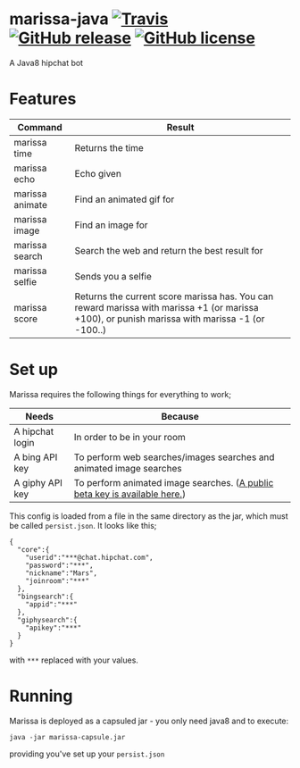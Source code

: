 # marissa-java [![Travis](https://img.shields.io/travis/ninjabear/marissa-java.svg)]() [![GitHub release](https://img.shields.io/github/release/ninjabear/marissa-java.svg)]() [![GitHub license](https://img.shields.io/github/license/ninjabear/marissa-java.svg)]()

A Java8 hipchat bot

# Features

|Command                | Result                                                   |
|-----------------------|----------------------------------------------------------|
|marissa time           | Returns the time                                         |
|marissa echo <text>    | Echo given <text>                                        |
|marissa animate <text> | Find an animated gif for <text>                          |
|marissa image <text>   | Find an image for <text>                                 |
|marissa search <text>  | Search the web and return the best result for <text>     |
|marissa selfie         | Sends you a selfie                                       |
|marissa score          | Returns the current score marissa has. You can reward marissa with marissa +1 (or marissa +100), or punish marissa with marissa -1 (or -100..) |


# Set up

Marissa requires the following things for everything to work;

| Needs           | Because                                    |
|-----------------|--------------------------------------------|
| A hipchat login | In order to be in your room                |
| A bing API key  | To perform web searches/images searches and animated image searches |
| A giphy API key | To perform animated image searches. ([A public beta key is available here.](https://github.com/Giphy/GiphyAPI#public-beta-key)) |

This config is loaded from a file in the same directory as the jar, which must be called `persist.json`. It looks like this;

```{json}
{
  "core":{
    "userid":"***@chat.hipchat.com",
    "password":"***",
    "nickname":"Mars",
    "joinroom":"***"
  },
  "bingsearch":{
    "appid":"***"
  },
  "giphysearch":{
    "apikey":"***"
  }
}
```

with `***` replaced with your values.

# Running

Marissa is deployed as a capsuled jar - you only need java8 and to execute:

`java -jar marissa-capsule.jar`

providing you've set up your `persist.json`
